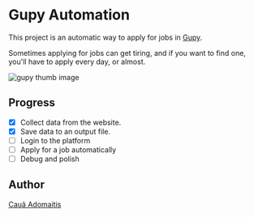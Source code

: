 # Gupy Automation

This project is an automatic way to apply for jobs in [Gupy](https://gupy.io).

Sometimes applying for jobs can get tiring, and if you want to find one, you'll have to apply every day, or almost.

![gupy thumb image](https://files.tecnoblog.net/wp-content/uploads/2022/03/gupy.png)

## Progress

- [x] Collect data from the website.
- [x] Save data to an output file.
- [ ] Login to the platform
- [ ] Apply for a job automatically
- [ ] Debug and polish

## Author

[Cauã Adomaitis](https://github.com/adomaitisc)
